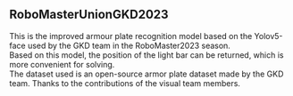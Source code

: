 ## RoboMasterUnionGKD2023
This is the improved armour plate recognition model based on the Yolov5-face used by the GKD team in the RoboMaster2023 season. 
<br>Based on this model, the position of the light bar can be returned, which is more convenient for solving.
<br>The dataset used is an open-source armor plate dataset made by the GKD team. Thanks to the contributions of the visual team members.

